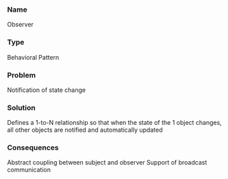 ### Name
Observer
### Type
Behavioral Pattern
### Problem
Notification of state change
### Solution
Defines a 1-to-N relationship so that when the
state of the 1 object changes, all other objects
are notified and automatically updated
### Consequences
Abstract coupling between subject and observer
Support of broadcast communication
